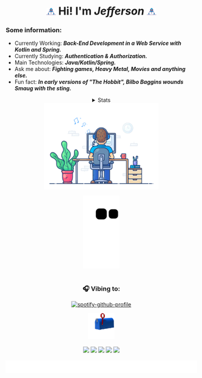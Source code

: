 <div align="center">
<h1>
<img width="5%" src="https://github.com/jeffersontavaresdm/jeffersontavaresdm/blob/main/images/Developer.gif" width="25"/>
    Hi! I'm <em>Jefferson</em>
<img width="5%" src="https://github.com/jeffersontavaresdm/jeffersontavaresdm/blob/main/images/Developer.gif" width="25"/>
</h1>
</div>

### Some information:
- Currently Working: ***Back-End Development in a Web Service with Kotlin and Spring.***
- Currently Studying: ***Authentication & Authorization.***
- Main Technologies: ***Java/Kotlin/Spring.***
- Ask me about: ***Fighting games, Heavy Metal, Movies and anything else.***
- Fun fact: ***In early versions of "The Hobbit", Bilbo Baggins wounds Smaug with the sting.***

<div align="center">
<details>
<summary>Stats</summary>
    
<br>
    
<a  href="https://github.com/jeffersontavaresdm">

<div align="center">
    
<img src="https://github.com/jeffersontavaresdm/profile-summary-cards/raw/master/profile-summary-card-output/github/3-stats.svg">
<img src="https://github.com/jeffersontavaresdm/profile-summary-cards/raw/master/profile-summary-card-output/github/4-productive-time.svg">
<img src="https://github.com/jeffersontavaresdm/profile-summary-cards/raw/master/profile-summary-card-output/github/1-repos-per-language.svg">
<img src="https://github.com/jeffersontavaresdm/profile-summary-cards/raw/master/profile-summary-card-output/github/2-most-commit-language.svg">
<img src="https://github.com/jeffersontavaresdm/profile-summary-cards/raw/master/profile-summary-card-output/github/0-profile-details.svg" width="60%">
    
</div>

</a>
</div>
    
</details>

<div align="center" width="50">

<img src="https://github.com/jeffersontavaresdm/jeffersontavaresdm/blob/main/images/dev-working_rounded.gif?raw=true" href="https://github.com/sp-xd" alt="CoDiNg RocKs"  width="60%"/>
    
<br>
    
![Snake animation](https://github.com/jeffersontavaresdm/jeffersontavaresdm/blob/output/github-contribution-grid-snake.svg)
    
#
    
### 🎧 Vibing to:

[![spotify-github-profile](https://spotify-github-profile.vercel.app/api/view?uid=bucky2dgod&cover_image=true&theme=novatorem&bar_color=53b14f&bar_color_cover=false)](https://spotify-github-profile.vercel.app/api/login)
    
<img src="https://github.com/jeffersontavaresdm/jeffersontavaresdm/blob/main/images/letterbox.gif?raw=true" width="70px">
    
<br>
<br>

<div align="center">
  <a href="https://www.linkedin.com/in/jefferson-tavares" target="_blank"><img src="https://img.shields.io/badge/-LinkedIn-%230077B5?style=for-the-badge&logo=linkedin&logoColor=white" target="_blank"></a>
  <a href="https://t.me/jeffersontdm" target="_blank"><img src="https://img.shields.io/badge/Telegram-2CA5E0?style=for-the-badge&logo=telegram&logoColor=white" target="_blank"></a>
  <a href="https://twitter.com/JFFTXD" target="_blank"><img src="https://img.shields.io/badge/Twitter-1DA1F2?style=for-the-badge&logo=twitter&logoColor=white" target="_blank"></a>
  <a href="https://discord.com/users/jeffersontdm#1604" target="_blank"><img src="https://img.shields.io/badge/Discord-7289DA?style=for-the-badge&logo=discord&logoColor=white" target="_blank"></a>
  <a href="https://www.instagram.com/jeffersontdm_" target="_blank"><img src="https://img.shields.io/badge/-Instagram-%23E4405F?style=for-the-badge&logo=instagram&logoColor=white" target="_blank"></a>

</div>
    
<br>

<img src="https://github.com/jeffersontavaresdm/jeffersontavaresdm/blob/main/images/this_page_is.gif?raw=true"/>

</div>
